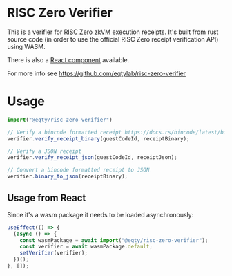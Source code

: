 # RISC Zero Verifier

This is a verifier for [RISC Zero zkVM](https://dev.risczero.com/api/zkvm/) execution receipts. It's built from rust source code (in order to use the official RISC Zero receipt verification API) using WASM.

There is also a [React component](https://www.npmjs.com/package/@eqty/risc-zero-verifier-react) available.

For more info see https://github.com/eqtylab/risc-zero-verifier

# Usage

```javascript
import("@eqty/risc-zero-verifier")

// Verify a bincode formatted receipt https://docs.rs/bincode/latest/bincode/
verifier.verify_receipt_binary(guestCodeId, receiptBinary);

// Verify a JSON receipt
verifier.verify_receipt_json(guestCodeId, receiptJson);

// Convert a bincode formatted receipt to JSON
verifier.binary_to_json(receiptBinary);
```

## Usage from React
Since it's a wasm package it needs to be loaded asynchronously:
```jsx
useEffect(() => {
  (async () => {
    const wasmPackage = await import("@eqty/risc-zero-verifier");
    const verifier = await wasmPackage.default;
    setVerifier(verifier);
  })();
}, []);
```
